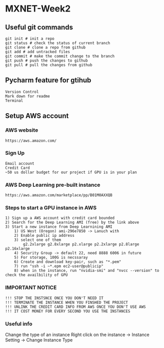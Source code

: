 # MXNET-Week2

## Useful git commands
 
    git init # init a repo 
    git status # check the status of current branch 
    git clone # clone a repo from github 
    git add # add untracked files 
    git commit # make the commit change to the branch 
    git push # push the changes to github 
    git pull # pull the changes from github 

## Pycharm feature for gtihub 
    Version Control 
    Mark down for readme 
    Terminal 
    
## Setup AWS account 

### AWS website 
    https://aws.amazon.com/
### Sign Up

    Email account
    Credit Card 
    ~50 us dollar budget for our project if GPU is in your plan

### AWS Deep Learning pre-built instance 
    https://aws.amazon.com/marketplace/pp/B01M0AXXQB
    
### Steps to start a GPU instance in AWS 
    1) Sign up a AWS account with credit card bounded 
    2) Search for the Deep Learning AMI (free) by the link above
    3) Start a new instance from Deep Learnining AMI 
        1) US West (Oregon)	ami-296e7850 -> Lanuch with
        2) Enable public ip address
        3) select one of them 
            g2.2xlarge g2.8xlarge p2.xlarge p2.2xlarge p2.8large p2.16xlarge
        4) Security Group -> default 22, need 8888 6006 in future 
        5) For storage, 100G is necssaray 
        6) Create and download key-pair, such as "*.pem"
        7) run "ssh -i ~*.epm ec2-user@publicip"
        8) when in the instance, run "nvidia-smi" and "nvcc --version" to check the availbility of GPU
        
### IMPORTANT NOTICE 
    !!! STOP THE INSTSNCE ONCE YOU DON'T NEED IT
    !!! TERMINATE THE INSTANCE WHEN YOU FINSHED THE PROJECT 
    !!! UNLINK THE CREDIT CARD INFO FROM AWS ONCE YOU DON'T USE AWS
    !!! IT COST MONEY FOR EVERY SECOND YOU USE THE INSTANCES

### Useful info

Change the type of an instance 
    Right click on the instance -> Instance Setting -> Change Instance Type 
     